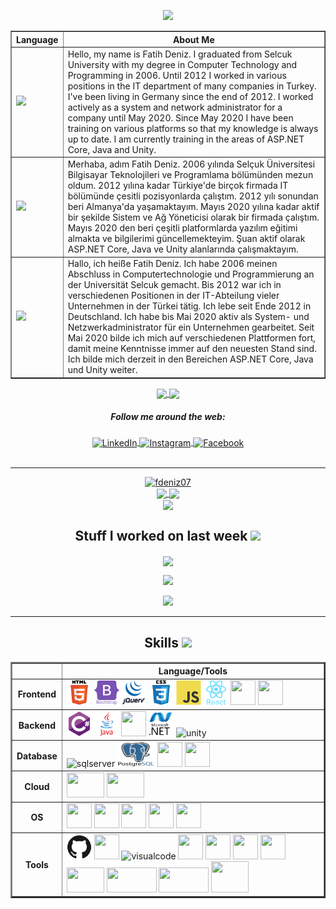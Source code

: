 <p align="center">
    <img src="https://readme-typing-svg.herokuapp.com/?lines=Hello+Homo+sapiens;I+am+Fatih+Deniz;Self+taught+developer&font=Fira%20Code&center=true&width=440&height=45&color=293462&vCenter=true&size=30">
</p>

<table border="1" width="70%" cellpadding="10" cellspacing="10">
    <thead>
      <tr>
        <th>Language</th>
        <th>About Me</th>
      </tr>
    </thead>
    <tbody>
        <tr>
            <td><img src="https://bewerbung.co/wp-content/uploads/2018/07/bewerbung-englisch.jpg" width='96'></td>
            <td>Hello, my name is Fatih Deniz. I graduated from Selcuk University with my degree in Computer Technology and Programming in 2006. Until 2012 I worked in                 various positions in the IT department of many companies in Turkey. I've been living in Germany since the end of 2012. I worked actively as a system                    and network administrator for a company until May 2020. Since May 2020 I have been training on various platforms so that my knowledge is always up to                   date. I am currently training in the areas of ASP.NET Core, Java and Unity.
            </td>
         </tr>
          <tr>
            <td><img src="https://upload.wikimedia.org/wikipedia/commons/thumb/b/b4/Flag_of_Turkey.svg/1200px-Flag_of_Turkey.svg.png" width='96'></td>
            <td>Merhaba, adım Fatih Deniz. 2006 yılında Selçuk Üniversitesi Bilgisayar Teknolojileri ve Programlama bölümünden mezun oldum. 2012 yılına kadar                           Türkiye'de birçok firmada IT bölümünde çesitli pozisyonlarda çalıştım. 2012 yılı sonundan beri Almanya'da yaşamaktayım. Mayıs 2020 yılına kadar aktif                   bir şekilde Sistem ve Ağ Yöneticisi olarak bir firmada çalıştım. Mayıs 2020 den beri çeşitli platformlarda yazılım eğitimi almakta ve bilgilerimi                       güncellemekteyim. Şuan aktif olarak ASP.NET Core, Java ve Unity alanlarında çalışmaktayım.</td>
          </tr>
          <tr>
            <td><img src="https://upload.wikimedia.org/wikipedia/en/thumb/b/ba/Flag_of_Germany.svg/1200px-Flag_of_Germany.svg.png" width='96'></td>
            <td>Hallo, ich heiße Fatih Deniz. Ich habe 2006 meinen Abschluss in Computertechnologie und Programmierung an der Universität Selcuk gemacht. Bis 2012 war                  ich in verschiedenen Positionen in der IT-Abteilung vieler Unternehmen in der Türkei tätig. Ich lebe seit Ende 2012 in Deutschland. Ich habe bis Mai                    2020 aktiv als System- und Netzwerkadministrator für ein Unternehmen gearbeitet. Seit Mai 2020 bilde ich mich auf verschiedenen Plattformen fort,                       damit meine Kenntnisse immer auf den neuesten Stand sind. Ich bilde mich derzeit in den Bereichen ASP.NET Core, Java und Unity weiter.</td>
          </tr>
    </tbody>
</table>
 <!--Statistics-->

<div align="center">
    <div>
        <a href="https://github.com/fdeniz07/github-profile-views-counter">
            <img align="center" src="https://komarev.com/ghpvc/?username=fdeniz07&color=blue">
        </a>
        <a href="https://github.com/fdeniz07?tab=followers">
            <img align="center"  src="https://img.shields.io/github/followers/fdeniz07?style=flat-square&color=red">
        </a>
    </div>
    <div>
        <h5><a>Follow me around the web:</a></h5>
    </div>
    <div>
        <a href="https://www.linkedin.com/in/denizfatih" target="_blank">
            <img align="center" src="https://img.shields.io/badge/LinkedIn-%230077B5.svg?&style=flat-square&logo=linkedin&logoColor=white" alt="LinkedIn">
        </a>
        <a href="https://www.instagram.com/fatih_deniz_07" target="_blank">
            <img align="center" src="https://img.shields.io/badge/Instagram-%23E4405F.svg?&style=flat-square&logo=instagram&logoColor=white" alt="Instagram">
        </a>
        <a href="https://www.facebook.com/fdeniz07" target="_blank">
            <img align="center" src="https://img.shields.io/badge/Facebook-%231877F2.svg?&style=flat-square&logo=facebook&logoColor=white" alt="Facebook">
        </a>
    </div>
</div>

</br>

<hr />
<div align="center">
    <div>
        <a href="https://github.com/ryo-ma/github-profile-trophy">
            <img src="https://github-profile-trophy.vercel.app/?username=fdeniz07&row=1&column=7&theme=darkhub" alt="fdeniz07" />
        </a>
    </div>
    <div>
        <a href="https://github.com/fdeniz07">
            <img align="center" src="https://github-readme-stats.vercel.app/api?username=fdeniz07&show_icons=true&bg_color=0d1117&text_color=bdc3c7&title_color=f1c40f&icon_color=f1c40f&hide_border=true" />
        </a>
        <a href="https://git.io/streak-stats">
            <img align="center" src="https://github-readme-streak-stats.herokuapp.com?user=fdeniz07&theme=radical&date_format=j%20M%5B%20Y%5D" />
        </a>
    </div>
    <div>
        <a href="https://github.com/fdeniz07">
            <img align="center" src="https://github-readme-stats.vercel.app/api/top-langs/?username=fdeniz07&bg_color=0d1117&text_color=bdc3c7&title_color=f1c40f&hide_border=true&layout=compact&langs_count=10" />
        </a>
    </div>
    <div>
        <h2> Stuff I worked on last week  
            <img src = "https://media1.giphy.com/media/JZ40cnfnN11KycrvMF/giphy.gif?cid=ecf05e47a0n3gi1bfqntqmob8g9aid1oyj2wr3ds3mg700bl&rid=giphy.gif" width=30> 
        </h2>
        <a href="https://github.com/anuraghazra/github-readme-stats">
           <img align="center" src="https://github-readme-stats.vercel.app/api/wakatime?username=fdeniz07"/>
        </a>
        </br>
        <p align="center">
          <a href="https://wakatime.com"><img width="700" src="https://wakatime.com/share/@fdeniz07/02a17e78-9a92-45af-ac9b-4f685d4a3fdc.png"></a>
        </p>
    </div>
    <div>
        <img src="https://activity-graph.herokuapp.com/graph?username=fdeniz07&theme=xcode" />
    </div>
</div>


<hr />
<div align="center">
    <div>
        <h2> Skills <img src = "https://media2.giphy.com/media/QssGEmpkyEOhBCb7e1/giphy.gif?cid=ecf05e47a0n3gi1bfqntqmob8g9aid1oyj2wr3ds3mg700bl&rid=giphy.gif" width = 32> </h2>
    </div>
    <div>
        <table border="2" width="70%" cellpadding="10" cellspacing="10">
            <thead>
              <tr>
                <th></th>
                <th>Language/Tools</th>
              </tr>
            </thead>
            <tbody>
                <tr>
                    <th>Frontend</td>
                      <td>
                        <img src="https://raw.githubusercontent.com/devicons/devicon/master/icons/html5/html5-original-wordmark.svg" width="40" height="40" />
                        <img src="https://raw.githubusercontent.com/devicons/devicon/master/icons/bootstrap/bootstrap-plain-wordmark.svg" alt="bootstrap" width="40"                            height="40"/>
                        <img src="https://raw.githubusercontent.com/devicons/devicon/master/icons/jquery/jquery-original-wordmark.svg" width="40" height="40" />
                        <img src="https://raw.githubusercontent.com/devicons/devicon/master/icons/css3/css3-original-wordmark.svg" width="40" height="40" />
                        <img src="https://raw.githubusercontent.com/devicons/devicon/master/icons/javascript/javascript-original.svg" width="40" height="40" />
                        <img src="https://raw.githubusercontent.com/devicons/devicon/master/icons/react/react-original-wordmark.svg" width="40" height="40" />
                        <img src="https://user-images.githubusercontent.com/81612480/170154947-688736c7-2026-4a43-9633-ce5d0facae9e.png" width="40" height="40" />
                        <img src="https://user-images.githubusercontent.com/81612480/170480034-7a192755-70ef-4d44-8fe3-dcef22f4869b.png" width="40" height="40" />
                    </td>
                 </tr>
                  <tr>
                    <th>Backend</td>
                    <td>
                        <img src="https://raw.githubusercontent.com/devicons/devicon/master/icons//csharp/csharp-original.svg" width="40" height="40" />  
                        <img src="https://raw.githubusercontent.com/devicons/devicon/master/icons/java/java-original-wordmark.svg" width="40" height="40" /> 
                        <img src="https://user-images.githubusercontent.com/81612480/170154517-40e63112-9249-4fb1-90f6-70ce35af9086.png" width="40" height="40" />
                        <img src="https://raw.githubusercontent.com/devicons/devicon/master/icons/dot-net/dot-net-original-wordmark.svg" width="40" height="40" />
                        <img src="https://www.vectorlogo.zone/logos/unity3d/unity3d-icon.svg" alt="unity" width="40" height="40"/>
                    </td>
                  </tr>
                  <tr>
                    <th>Database</td>
                      <td>
                        <img src="https://upload.wikimedia.org/wikipedia/de/thumb/8/8c/Microsoft_SQL_Server_Logo.svg/2000px-Microsoft_SQL_Server_Logo.svg.png"                                  alt="sqlserver" width="60" height="40"/>
                        <img src="https://raw.githubusercontent.com/devicons/devicon/master/icons/postgresql/postgresql-original-wordmark.svg" alt="postgresql"                                   width="60" height="40"/>
                        <img src="https://user-images.githubusercontent.com/81612480/170155385-a4f08eaf-3476-4c57-82a9-6a6488ab36c6.png" width="40" height="40"/>
                        <img src="https://user-images.githubusercontent.com/81612480/170155830-0824385a-72de-4794-a3dd-73c0f81957e4.png" width="40" height="40"/>
                    </td>
                  </tr>
                  <tr>
                    <th>Cloud</td>
                     <td>
                        <img src="https://user-images.githubusercontent.com/81612480/170156579-7222c5ef-fd78-40e6-a79f-52ff47da973a.png" width="60" height="40"/>
                        <img src="https://user-images.githubusercontent.com/81612480/170156647-44127661-1e67-4e32-a70c-1579c08624d3.png" width="60" height="40"/>
                    </td>
                    </tr>
                  <tr>
                    <th>OS</td>
                      <td>
                        <img src ="https://i0.wp.com/blog.ncce.org/wp-content/uploads/2017/04/microsoft-windows-logo-vector-download.jpg?fit=512%2C512" width="40"                              height="40" />
                        <img src ="https://user-images.githubusercontent.com/81612480/170157262-f02d2176-369b-4552-96e3-9e79bff9b0f9.jpg" width="40" height="40" />
                        <img src ="https://www.ateamsystems.com/wp-content/uploads/2016/11/freebsd-logo.png" width="40" height="40" />
                        <img src ="https://cdn2.iconfinder.com/data/icons/metro-uinvert-dock/256/OS_Apple.png" width="40" height="40" />
                        <img src ="https://user-images.githubusercontent.com/81612480/170157154-a7c13e18-f437-4e10-8ed3-8b10339482f5.png" width="40" height="40" />
                    </td>
                  </tr>
                  <tr>
                    <th>Tools</th>
                      <td>
                        <img src="https://raw.githubusercontent.com/devicons/devicon/master/icons/github/github-original.svg" width="40" height="40" />
                         <img src ="https://user-images.githubusercontent.com/81612480/170158125-06d02884-224c-49a7-a455-8877279389f2.jpg" width="40" height="40" />
                        <img src="https://user-images.githubusercontent.com/59020581/117362577-18555280-aec4-11eb-94ef-401c9f28eb38.png" alt="visualcode" width="40"                            height="40"/>   
                        <img src="https://ih1.redbubble.net/image.373803469.4778/pp,840x830-pad,1000x1000,f8f8f8.u2.jpg" width="40" height="40" />
                        <img src="https://pbs.twimg.com/profile_images/1206618215767584769/zl48EuhC_400x400.jpg" width="40" height="40" />
                        <img src ="https://user-images.githubusercontent.com/81612480/170158610-2101eafd-4fe0-4aa3-988d-3ed070216926.png" width="40" height="40" />
                        <img src ="https://user-images.githubusercontent.com/81612480/170158630-c301ef04-9d66-47ff-9af4-b80bf4096638.png" width="40" height="40" />
                        <img src="https://user-images.githubusercontent.com/81612480/170163379-f53ba965-2c0f-4c95-9a53-a5dd61c7d058.jpg" width="60" height="40" />
                        <img src="https://www.capgemini.com/de-de/wp-content/uploads/sites/5/2019/09/VMware_logo_gry_RGB_300dpi.jpg" width="80" height="40" />
                        <img src="https://user-images.githubusercontent.com/81612480/170157965-a47afc51-0835-4c8d-b4d3-5f39f3487d26.png" width="80" height="40" />
                        <img src="https://user-images.githubusercontent.com/81612480/170480203-60c67047-34c5-4254-8b61-93959d793b60.png" width="60" height="50" />
                    </td>
                  </tr>
            </tbody>
        </table>
    </div>
</div>
